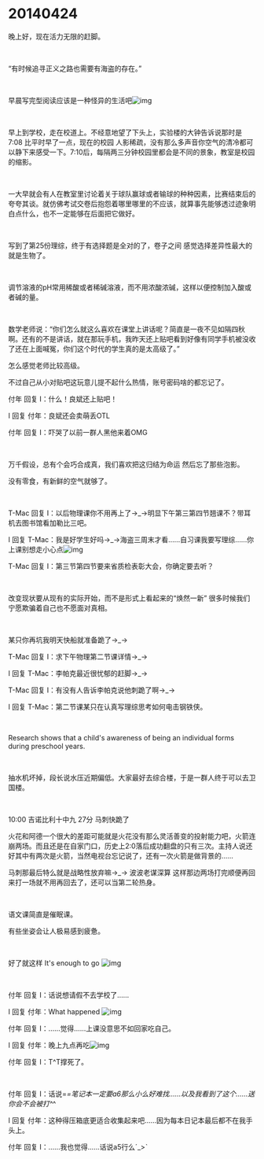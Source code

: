 # 20140424

晚上好，现在活力无限的赶脚。

<br/>

“有时候追寻正义之路也需要有海盗的存在。”

<br/>

早晨写完型阅读应该是一种怪异的生活吧![img](https://qzonestyle.gtimg.cn/qzone/em/e136.gif)

<br/>

早上到学校，走在校道上。不经意地望了下头上，实验楼的大钟告诉说那时是7:08 比平时早了一点，现在的校园 人影稀疏，没有那么多声音你空气的清冷都可以静下来感受一下。7:10后，每隔两三分钟校园里都会是不同的景象，教室是校园的缩影。

<br/>

一大早就会有人在教室里讨论着关于球队赢球或者输球的种种因素，比赛结束后的夸夸其谈。就仿佛考试交卷后抱怨着哪里哪里的不应该，就算事先能够透过迹象明白点什么，也不一定能够在后面把它做好。

<br/>

写到了第25份理综，终于有选择题是全对的了，卷子之间 感觉选择差异性最大的就是生物了。

<br/>

调节溶液的pH常用稀酸或者稀碱溶液，而不用浓酸浓碱，这样以便控制加入酸或者碱的量。

<br/>

数学老师说：“你们怎么就这么喜欢在课堂上讲话呢？简直是一夜不见如隔四秋啊。还有的不是讲话，就在那玩手机，我昨天还上贴吧看到好像有同学手机被没收了还在上面喊冤，你们这个时代的学生真的是太高级了。”

怎么感觉老师比较高级。

不过自己从小对贴吧这玩意儿提不起什么热情，账号密码啥的都忘记了。

付年 回复 I：什么！良斌还上贴吧！

I 回复 付年：良斌还会卖萌丢OTL

付年 回复 I：吓哭了以前一群人黑他来着OMG

<br/>

万千假设，总有个会巧合成真，我们喜欢把这归结为命运 然后忘了那些泡影。

没有零食，有新鲜的空气就够了。

<br/>

T-Mac 回复 I：以后物理课你不用再上了→_→明显下午第三第四节翘课不？带耳机去图书馆看加勒比三吧。

I 回复 T-Mac：我是好学生好吗→_→海盗三周末才看……自习课我要写理综……你上课别想走小心点![img](https://qzonestyle.gtimg.cn/qzone/em/e104.gif)

T-Mac 回复 I：第三节第四节要来省质检表彰大会，你确定要去听？

<br/>

改变现状要从现有的实际开始，而不是形式上看起来的“焕然一新” 很多时候我们宁愿欺骗着自己也不愿面对真相。

<br/>

某只你再坑我明天快船就准备跪了→_→

T-Mac 回复 I：求下午物理第二节课详情→_→

I 回复 T-Mac：李帕克最近很忧郁的赶脚→_→

T-Mac 回复 I：有没有人告诉李帕克说他刺跪了啊→_→

I 回复 T-Mac：第二节课某只在认真写理综思考如何电击钢铁侠。

<br/>

Research shows that a child's awareness of being an individual forms during preschool years.

<br/>

抽水机坏掉，段长说水压近期偏低。大家最好去综合楼，于是一群人终于可以去卫国楼。

<br/>

10:00 吉诺比利十中九 27分 马刺快跪了

火花和阿德一个很大的差距可能就是火花没有那么灵活善变的投射能力吧，火箭连崩两场。而且还是在自家门口，历史上2:0落后成功翻盘的只有三次。主持人说还好其中有两次是火箭，当然电视台忘记说了，还有一次火箭是做背景的……

马刺那最后特么就是战略性放弃嘛→_→ 波波老谋深算 这样那边两场打完顺便再回来打一场就不用再回去了，还可以当第二轮热身。

<br/>

语文课简直是催眠课。

有些坐姿会让人极易感到疲惫。

<br/>

好了就这样 It's enough to go ![img](https://qzonestyle.gtimg.cn/qzone/em/e176.gif)

<br/>

付年 回复 I：话说想请假不去学校了…...

I 回复 付年：What happened ![img](https://qzonestyle.gtimg.cn/qzone/em/e136.gif)

付年 回复 I：……觉得…...上课没意思不如回家吃自己。

I 回复 付年：晚上九点再吃![img](https://qzonestyle.gtimg.cn/qzone/em/e120.gif)

付年 回复 I：T^T撑死了。

<br/>

付年 回复 I：话说=_=笔记本一定要a6那么小么好难找……以及我看到了这个……送你会不会被打^_^

I 回复 付年：这种得压箱底更适合收集起来吧……因为每本日记本最后都不在我手头上。

付年 回复 I：……我也觉得……话说a5行么ˊ_>ˋ